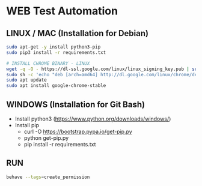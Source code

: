 # WEB Test Automation

## LINUX / MAC (Installation for Debian)
```bash
sudo apt-get -y install python3-pip
sudo pip3 install -r requirements.txt

# INSTALL CHROME BINARY - LINUX
wget -q -O - https://dl-ssl.google.com/linux/linux_signing_key.pub | sudo apt-key add - 
sudo sh -c 'echo "deb [arch=amd64] http://dl.google.com/linux/chrome/deb/ stable main" >> /etc/apt/sources.list.d/google.list'
sudo apt update
sudo apt install google-chrome-stable
```

## WINDOWS (Installation for Git Bash)

- Install python3 (https://www.python.org/downloads/windows/)
- Install pip 
    - curl -O https://bootstrap.pypa.io/get-pip.py
    - python get-pip.py
    - pip install -r requirements.txt

## RUN
```bash
behave --tags=create_permission
```